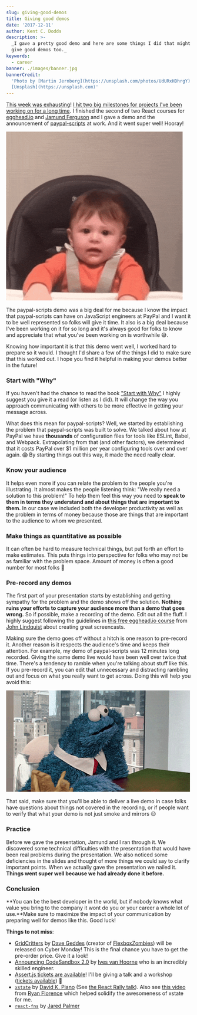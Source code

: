 ```yaml
---
slug: giving-good-demos
title: Giving good demos
date: '2017-12-11'
author: Kent C. Dodds
description: >-
  _I gave a pretty good demo and here are some things I did that might help you
  give good demos too._
keywords:
  - career
banner: ./images/banner.jpg
bannerCredit:
  'Photo by [Martin Jernberg](https://unsplash.com/photos/UdURxHDhrgY) on
  [Unsplash](https://unsplash.com)'
---
```


[This week was exhausting](https://twitter.com/kentcdodds/status/931716752047665153)!
[I hit two big milestones for projects I've been working on for a long time](https://twitter.com/kentcdodds/status/931247165342707712).
I finished the second of two React courses for [egghead.io](http://egghead.io/)
and [Jamund Ferguson](https://twitter.com/xjamundx) and I gave a demo and the
announcement of [paypal-scripts](/blog/tools-without-config) at work. And it
went super well! Hooray!

![Hooray!](./images/0.gif)

The paypal-scripts demo was a big deal for me because I know the impact that
paypal-scripts can have on JavaScript engineers at PayPal and I want it to be
well represented so folks will give it time. It also is a big deal because I've
been working on it for so long and it's always good for folks to know and
appreciate that what you've been working on is worthwhile 😅.

Knowing how important it is that this demo went well, I worked hard to prepare
so it would. I thought I'd share a few of the things I did to make sure that
this worked out. I hope you find it helpful in making your demos better in the
future!

### Start with "Why"

If you haven't had the chance to read the book
["Start with Why"](https://startwithwhy.com/shop/books/start-with-why) I highly
suggest you give it a read (or listen as I did). It will change the way you
approach communicating with others to be more effective in getting your message
across.

What does this mean for paypal-scripts? Well, we started by establishing the
problem that paypal-scripts was built to solve. We talked about how at PayPal we
have **thousands** of configuration files for tools like ESLint, Babel, and
Webpack. Extrapolating from that (and other factors), we determined that it
costs PayPal over \$1 million per year configuring tools over and over again. 😱
By starting things out this way, it made the need really clear.

### Know your audience

It helps even more if you can relate the problem to the people you're
illustrating. It almost makes the people listening think: "We really need a
solution to this problem!" To help them feel this way you need to **speak to
them in terms they understand and about things that are important to them.** In
our case we included both the developer productivity as well as the problem in
terms of money because those are things that are important to the audience to
whom we presented.

### Make things as quantitative as possible

It can often be hard to measure technical things, but put forth an effort to
make estimates. This puts things into perspective for folks who may not be as
familiar with the problem space. Amount of money is often a good number for most
folks 🤑

### Pre-record any demos

The first part of your presentation starts by establishing and getting sympathy
for the problem and the demo shows off the solution. **Nothing ruins your
efforts to capture your audience more than a demo that goes wrong.** So if
possible, make a recording of the demo. Edit out all the fluff. I highly suggest
following the guidelines in
[this free egghead.io course](https://egghead.io/courses/record-badass-screencasts-for-egghead-io)
from [John Lindquist](https://twitter.com/johnlindquist) about creating great
screencasts.

Making sure the demo goes off without a hitch is one reason to pre-record it.
Another reason is it respects the audience's time and keeps their attention. For
example, my demo of paypal-scripts was 12 minutes long recorded. Giving the same
demo live would have been well over twice that time. There's a tendency to
ramble when you're talking about stuff like this. If you pre-record it, you can
edit that unnecessary and distracting rambling out and focus on what you really
want to get across. Doing this will help you avoid this:

![cookie monster thinking](./images/1.gif)

That said, make sure that you'll be able to deliver a live demo in case folks
have questions about things not covered in the recording, or if people want to
verify that what your demo is not just smoke and mirrors 😉

### Practice

Before we gave the presentation, Jamund and I ran through it. We discovered some
technical difficulties with the presentation that would have been real problems
during the presentation. We also noticed some deficiencies in the slides and
thought of more things we could say to clarify important points. When we
actually gave the presentation we nailed it. **Things went super well because we
had already done it before.**

### Conclusion

**You can be the best developer in the world, but if nobody knows what value you
bring to the company it wont do you or your career a whole lot of use.**Make
sure to maximize the impact of your communication by preparing well for demos
like this. Good luck!

**Things to not miss**:

- [GridCritters](https://gridcritters.com/) by
  [Dave Geddes](https://twitter.com/geddski) (creator of
  [FlexboxZombies](https://flexboxzombies.com/)) will be released on Cyber
  Monday! This is the final chance you have to get the pre-order price. Give it
  a look!
- [Announcing CodeSandbox 2.0](https://medium.com/@CompuIves/announcing-codesandbox-2-0-938cff3a0fcb)
  by [Ives van Hoorne](https://twitter.com/CompuIves) who is an incredibly
  skilled engineer.
- [Assert.js tickets are available](https://www.assertjs.com/)! I'll be giving a
  talk and a workshop ([tickets available](https://www.assertjs.com/training/))
  🎉
- [`xstate`](https://www.npmjs.com/package/xstate) by
  [David K. Piano](https://twitter.com/DavidKPiano) (See
  [the React Rally talk](https://youtu.be/VU1NKX6Qkxc)). Also see
  [this video](https://youtu.be/MkdV2-U16tc) from
  [Ryan Florence](https://twitter.com/ryanflorence) which helped solidify the
  awesomeness of xstate for me.
- [`react-fns`](https://github.com/jaredpalmer/react-fns) by
  [Jared Palmer](https://twitter.com/jaredpalmer)
